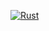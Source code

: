[![Rust](https://github.com/zhaopinglu/zero2prod/actions/workflows/rust.yml/badge.svg)](https://github.com/zhaopinglu/zero2prod/actions/workflows/rust.yml)
